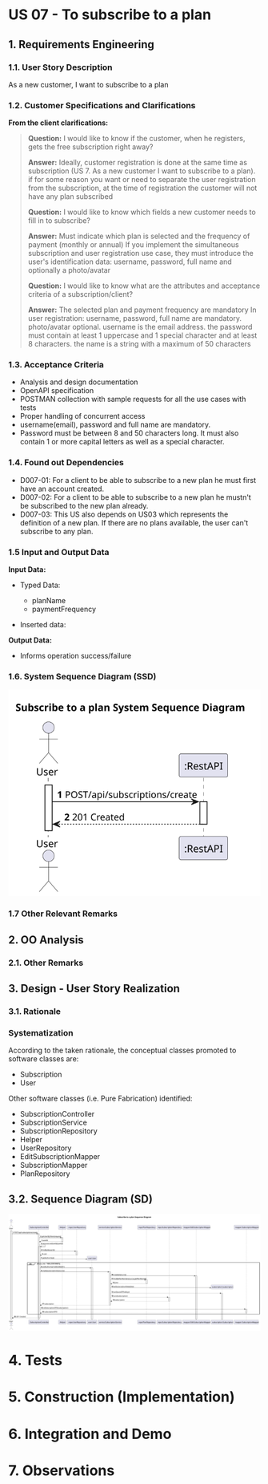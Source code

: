 # US 07 - To subscribe to a plan

## 1. Requirements Engineering

### 1.1. User Story Description

As a new customer, I want to subscribe to a plan

### 1.2. Customer Specifications and Clarifications 

**From the client clarifications:**

> **Question:** I would like to know if the customer, when he registers, gets the free subscription right away?
>
> **Answer:** Ideally, customer registration is done at the same time as subscription (US 7. As a new customer I want to subscribe to a plan). if for some reason you want or need to separate the user registration from the subscription, at the time of registration the customer will not have any plan subscribed
> 
> **Question:** I would like to know which fields a new customer needs to fill in to subscribe?
> 
> **Answer:** Must indicate which plan is selected and the frequency of payment (monthly or annual)
              If you implement the simultaneous subscription and user registration use case, they must introduce the user's identification data: username, password, full name and optionally a photo/avatar
> 
> **Question:** I would like to know what are the attributes and acceptance criteria of a subscription/client?
> 
> **Answer:** The selected plan and payment frequency are mandatory
              In user registration: username, password, full name are mandatory. 
>             photo/avatar optional. 
>             username is the email address. 
>             the password must contain at least 1 uppercase and 1 special character and at least 8 characters. 
>             the name is a string with a maximum of 50 characters

### 1.3. Acceptance Criteria

* Analysis and design documentation
* OpenAPI specification
* POSTMAN collection with sample requests for all the use cases with tests
* Proper handling of concurrent access
* username(email), password and full name are mandatory.
* Password must be between 8 and 50 characters long. It must also contain 1 or more capital letters as well as a special character.

### 1.4. Found out Dependencies

* D007-01: For a client to be able to subscribe to a new plan he must first have an account created.
* D007-02: For a client to be able to subscribe to a new plan he mustn't be subscribed to the new plan already.
* D007-03: This US also depends on US03 which represents the definition of a new plan. If there are no plans available, the user can't subscribe to any plan.

### 1.5 Input and Output Data

**Input Data:**
* Typed Data:
  * planName
  * paymentFrequency

* Inserted data: 

**Output Data:**
* Informs operation success/failure

### 1.6. System Sequence Diagram (SSD)

![US07-SSD](US07-SSD.svg)

### 1.7 Other Relevant Remarks

## 2. OO Analysis

### 2.1. Other Remarks

## 3. Design - User Story Realization 

### 3.1. Rationale

### Systematization ##

According to the taken rationale, the conceptual classes promoted to software classes are: 

 * Subscription
 * User

Other software classes (i.e. Pure Fabrication) identified: 
* SubscriptionController
* SubscriptionService
* SubscriptionRepository
* Helper
* UserRepository
* EditSubscriptionMapper
* SubscriptionMapper
* PlanRepository

## 3.2. Sequence Diagram (SD)

![US07-SD](US07-SD.svg)

# 4. Tests 

# 5. Construction (Implementation)

# 6. Integration and Demo 

# 7. Observations






